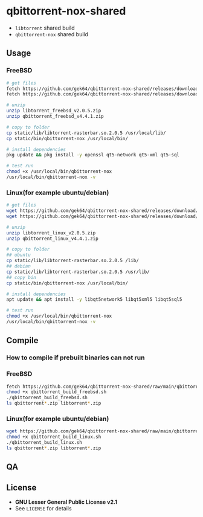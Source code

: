 # qbittorrent-nox-shared
- `libtorrent` shared build
- `qbittorrent-nox` shared build

## Usage
### FreeBSD
```sh
# get files
fetch https://github.com/gek64/qbittorrent-nox-shared/releases/download/v4.4.1/libtorrent_freebsd_v2.0.5.zip
fetch https://github.com/gek64/qbittorrent-nox-shared/releases/download/v4.4.1/qbittorrent_freebsd_v4.4.1.zip

# unzip
unzip libtorrent_freebsd_v2.0.5.zip
unzip qbittorrent_freebsd_v4.4.1.zip

# copy to folder
cp static/lib/libtorrent-rasterbar.so.2.0.5 /usr/local/lib/
cp static/bin/qbittorrent-nox /usr/local/bin/

# install dependencies 
pkg update && pkg install -y openssl qt5-network qt5-xml qt5-sql

# test run
chmod +x /usr/local/bin/qbittorrent-nox
/usr/local/bin/qbittorrent-nox -v
```

### Linux(for example ubuntu/debian)
```sh
# get files
wget https://github.com/gek64/qbittorrent-nox-shared/releases/download/v4.4.1/libtorrent_linux_v2.0.5.zip
wget https://github.com/gek64/qbittorrent-nox-shared/releases/download/v4.4.1/qbittorrent_linux_v4.4.1.zip

# unzip
unzip libtorrent_linux_v2.0.5.zip
unzip qbittorrent_linux_v4.4.1.zip

# copy to folder
## ubuntu
cp static/lib/libtorrent-rasterbar.so.2.0.5 /lib/
## debian
cp static/lib/libtorrent-rasterbar.so.2.0.5 /usr/lib/
## copy bin
cp static/bin/qbittorrent-nox /usr/local/bin/

# install dependencies 
apt update && apt install -y libqt5network5 libqt5xml5 libqt5sql5

# test run
chmod +x /usr/local/bin/qbittorrent-nox
/usr/local/bin/qbittorrent-nox -v
```

## Compile
### How to compile if prebuilt binaries can not run
### FreeBSD
```sh
fetch https://github.com/gek64/qbittorrent-nox-shared/raw/main/qbittorrent_build_freebsd.sh
chmod +x qbittorrent_build_freebsd.sh
./qbittorrent_build_freebsd.sh
ls qbittorrent*.zip libtorrent*.zip
```

### Linux(for example ubuntu/debian)
```sh
wget https://github.com/gek64/qbittorrent-nox-shared/raw/main/qbittorrent_build_linux.sh
chmod +x qbittorrent_build_linux.sh
./qbittorrent_build_linux.sh
ls qbittorrent*.zip libtorrent*.zip
```


## QA


## License
- **GNU Lesser General Public License v2.1**
- See `LICENSE` for details
